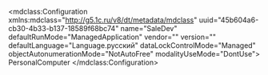 <?xml version="1.0" encoding="UTF-8"?>
<mdclass:Configuration xmlns:mdclass="http://g5.1c.ru/v8/dt/metadata/mdclass" uuid="45b604a6-cb30-4b33-b137-18589f68bc74" name="SaleDev" defaultRunMode="ManagedApplication" vendor="" version="" defaultLanguage="Language.русский" dataLockControlMode="Managed" objectAutonumerationMode="NotAutoFree" modalityUseMode="DontUse">
    <usePurposes>PersonalComputer</usePurposes>
  <synonym key="ru" value="Sale dev"/>
  <containedObjects classId="9cd510cd-abfc-11d4-9434-004095e12fc7" objectId="f5e61bee-ea15-4d24-8236-4a85792a92a4"/>
  <containedObjects classId="9fcd25a0-4822-11d4-9414-008048da11f9" objectId="aa370550-c0d6-4ecb-80f9-041d08f97981"/>
  <containedObjects classId="e3687481-0a87-462c-a166-9f34594f9bba" objectId="c891f2fd-c7c6-44db-a450-b88f4fe66ed9"/>
  <containedObjects classId="9de14907-ec23-4a07-96f0-85521cb6b53b" objectId="30de5f7a-a0c6-498e-b11b-88897392fd62"/>
  <containedObjects classId="51f2d5d8-ea4d-4064-8892-82951750031e" objectId="d630be6e-3f4d-47ba-9016-745f65deb77c"/>
  <containedObjects classId="e68182ea-4237-4383-967f-90c1e3370bc7" objectId="f689d27b-a68f-47c5-a111-aa8c77c05010"/>
  <languages uuid="30e1b49f-7964-4ea0-a3c7-a5a549632987" name="русский" languageCode="ru">
    <synonym key="ru" value="русский"/>
  </languages>
</mdclass:Configuration>
